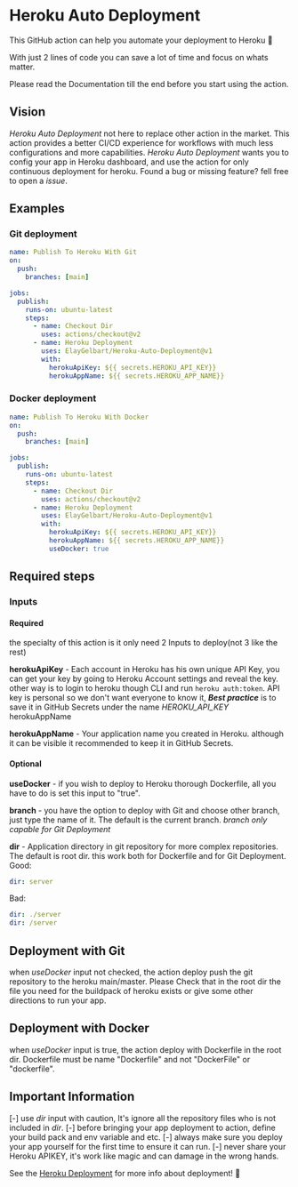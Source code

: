 # Heroku Auto Deployment

This GitHub action can help you automate your deployment to Heroku :rocket:

With just 2 lines of code you can save a lot of time and focus on whats matter.

Please read the Documentation till the end before you start using the action.

## Vision

_Heroku Auto Deployment_ not here to replace other action in the market.
This action provides a better CI/CD experience for workflows with much less configurations and more capabilities.
_Heroku Auto Deployment_ wants you to config your app in Heroku dashboard, and use the action for only continuous deployment for heroku.
Found a bug or missing feature? fell free to open a _issue_.

## Examples

### Git deployment

```yml
name: Publish To Heroku With Git
on:
  push:
    branches: [main]

jobs:
  publish:
    runs-on: ubuntu-latest
    steps:
      - name: Checkout Dir
        uses: actions/checkout@v2
      - name: Heroku Deployment
        uses: ElayGelbart/Heroku-Auto-Deployment@v1
        with:
          herokuApiKey: ${{ secrets.HEROKU_API_KEY}}
          herokuAppName: ${{ secrets.HEROKU_APP_NAME}}
```

### Docker deployment

```yml
name: Publish To Heroku With Docker
on:
  push:
    branches: [main]

jobs:
  publish:
    runs-on: ubuntu-latest
    steps:
      - name: Checkout Dir
        uses: actions/checkout@v2
      - name: Heroku Deployment
        uses: ElayGelbart/Heroku-Auto-Deployment@v1
        with:
          herokuApiKey: ${{ secrets.HEROKU_API_KEY}}
          herokuAppName: ${{ secrets.HEROKU_APP_NAME}}
          useDocker: true
```

## Required steps

### Inputs

#### Required

the specialty of this action is it only need 2 Inputs to deploy(not 3 like the rest)

**herokuApiKey** - Each account in Heroku has his own unique API Key, you can get your key by going to Heroku Account settings and reveal the key.
other way is to login to heroku though CLI and run `heroku auth:token`.
API key is personal so we don't want everyone to know it, **_Best practice_** is to save it in GitHub Secrets under the name _HEROKU_API_KEY_
herokuAppName

**herokuAppName** - Your application name you created in Heroku. although it can be visible it recommended to keep it in GitHub Secrets.

#### Optional

**useDocker** - if you wish to deploy to Heroku thorough Dockerfile, all you have to do is set this input to "true".

**branch** - you have the option to deploy with Git and choose other branch, just type the name of it. The default is the current branch.
_branch only capable for Git Deployment_

**dir** - Application directory in git repository for more complex repositories. The default is root dir. this work both for Dockerfile and for Git Deployment.
Good:

```yml
dir: server
```

Bad:

```yml
dir: ./server
dir: /server
```

## Deployment with Git

when _useDocker_ input not checked, the action deploy push the git repository to the heroku main/master. Please Check that in the root dir the file you need for
the buildpack of heroku exists or give some other directions to run your app.

## Deployment with Docker

when _useDocker_ input is true, the action deploy with Dockerfile in the root dir. Dockerfile must be name "Dockerfile" and not "DockerFile" or "dockerfile".

## Important Information

[-] use _dir_ input with caution, It's ignore all the repository files who is not included in _dir_.
[-] before bringing your app deployment to action, define your build pack and env variable and etc.
[-] always make sure you deploy your app yourself for the first time to ensure it can run.
[-] never share your Heroku APIKEY, it's work like magic and can damage in the wrong hands.

See the [Heroku Deployment](https://devcenter.heroku.com/categories/deployment) for more info about deployment! :rocket:
